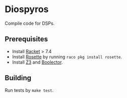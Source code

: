 # Diospyros

Compile code for DSPs.

## Prerequisites

- Install [Racket][] > 7.4
- Install [Rosette][] by running `raco pkg install rosette`.
- Install [Z3][] and [Boolector][].

[racket]: https://github.com/racket/racket
[rosette]: https://docs.racket-lang.org/rosette-guide/index.html
[z3]: https://github.com/Z3Prover/z3
[boolector]: https://github.com/Boolector/boolector

## Building

Run tests by `make test`.
